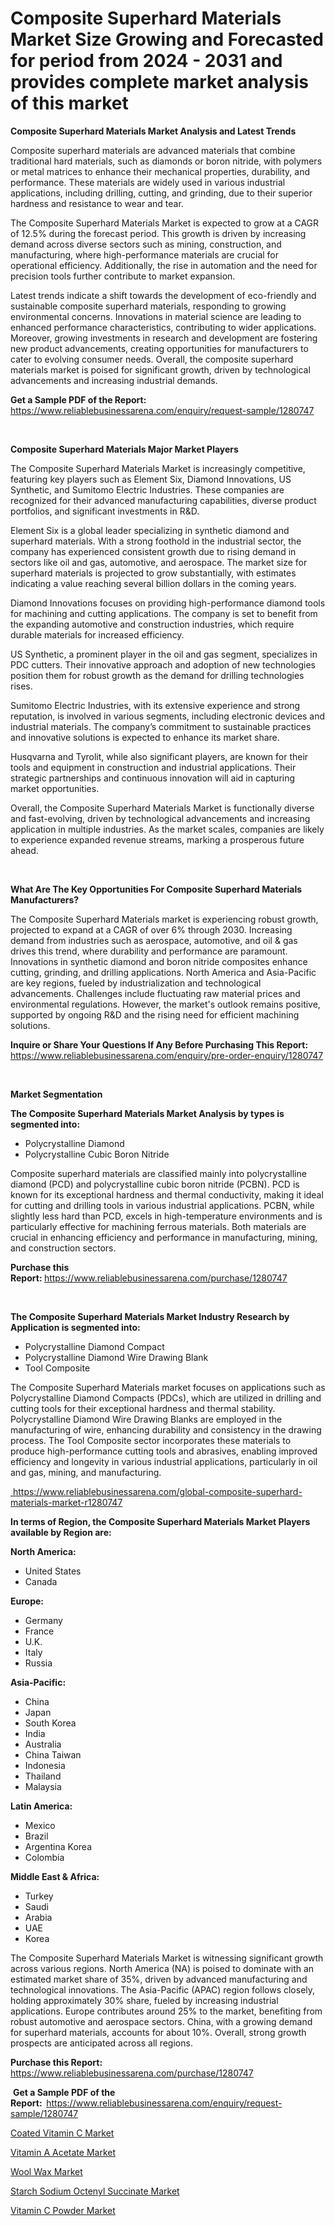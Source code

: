 <p><h1>Composite Superhard Materials Market Size Growing and Forecasted for period from 2024 - 2031 and provides complete market analysis of this market</h1></p><p><strong>Composite Superhard Materials Market Analysis and Latest Trends</strong></p>
<p><p>Composite superhard materials are advanced materials that combine traditional hard materials, such as diamonds or boron nitride, with polymers or metal matrices to enhance their mechanical properties, durability, and performance. These materials are widely used in various industrial applications, including drilling, cutting, and grinding, due to their superior hardness and resistance to wear and tear.</p><p>The Composite Superhard Materials Market is expected to grow at a CAGR of 12.5% during the forecast period. This growth is driven by increasing demand across diverse sectors such as mining, construction, and manufacturing, where high-performance materials are crucial for operational efficiency. Additionally, the rise in automation and the need for precision tools further contribute to market expansion.</p><p>Latest trends indicate a shift towards the development of eco-friendly and sustainable composite superhard materials, responding to growing environmental concerns. Innovations in material science are leading to enhanced performance characteristics, contributing to wider applications. Moreover, growing investments in research and development are fostering new product advancements, creating opportunities for manufacturers to cater to evolving consumer needs. Overall, the composite superhard materials market is poised for significant growth, driven by technological advancements and increasing industrial demands.</p></p>
<p><strong>Get a Sample PDF of the Report:&nbsp;</strong> <a href="https://www.reliablebusinessarena.com/enquiry/request-sample/1280747?utm_campaign=1835&utm_medium=2&utm_source=Github&utm_content=ia&utm_term=10122024&utm_id=composite-superhard-materials">https://www.reliablebusinessarena.com/enquiry/request-sample/1280747</a></p>
<p>&nbsp;</p>
<p><strong>Composite Superhard Materials Major Market Players</strong></p>
<p><p>The Composite Superhard Materials Market is increasingly competitive, featuring key players such as Element Six, Diamond Innovations, US Synthetic, and Sumitomo Electric Industries. These companies are recognized for their advanced manufacturing capabilities, diverse product portfolios, and significant investments in R&D.</p><p>Element Six is a global leader specializing in synthetic diamond and superhard materials. With a strong foothold in the industrial sector, the company has experienced consistent growth due to rising demand in sectors like oil and gas, automotive, and aerospace. The market size for superhard materials is projected to grow substantially, with estimates indicating a value reaching several billion dollars in the coming years.</p><p>Diamond Innovations focuses on providing high-performance diamond tools for machining and cutting applications. The company is set to benefit from the expanding automotive and construction industries, which require durable materials for increased efficiency.</p><p>US Synthetic, a prominent player in the oil and gas segment, specializes in PDC cutters. Their innovative approach and adoption of new technologies position them for robust growth as the demand for drilling technologies rises.</p><p>Sumitomo Electric Industries, with its extensive experience and strong reputation, is involved in various segments, including electronic devices and industrial materials. The company’s commitment to sustainable practices and innovative solutions is expected to enhance its market share.</p><p>Husqvarna and Tyrolit, while also significant players, are known for their tools and equipment in construction and industrial applications. Their strategic partnerships and continuous innovation will aid in capturing market opportunities.</p><p>Overall, the Composite Superhard Materials Market is functionally diverse and fast-evolving, driven by technological advancements and increasing application in multiple industries. As the market scales, companies are likely to experience expanded revenue streams, marking a prosperous future ahead.</p></p>
<p>&nbsp;</p>
<p><strong>What Are The Key Opportunities For Composite Superhard Materials Manufacturers?</strong></p>
<p><p>The Composite Superhard Materials market is experiencing robust growth, projected to expand at a CAGR of over 6% through 2030. Increasing demand from industries such as aerospace, automotive, and oil & gas drives this trend, where durability and performance are paramount. Innovations in synthetic diamond and boron nitride composites enhance cutting, grinding, and drilling applications. North America and Asia-Pacific are key regions, fueled by industrialization and technological advancements. Challenges include fluctuating raw material prices and environmental regulations. However, the market's outlook remains positive, supported by ongoing R&D and the rising need for efficient machining solutions.</p></p>
<p><strong>Inquire or Share Your Questions If Any Before Purchasing This Report:</strong> <a href="https://www.reliablebusinessarena.com/enquiry/pre-order-enquiry/1280747?utm_campaign=1835&utm_medium=2&utm_source=Github&utm_content=ia&utm_term=10122024&utm_id=composite-superhard-materials">https://www.reliablebusinessarena.com/enquiry/pre-order-enquiry/1280747</a></p>
<p>&nbsp;</p>
<p><strong>Market Segmentation</strong></p>
<p><strong>The Composite Superhard Materials Market Analysis by types is segmented into:</strong></p>
<p><ul><li>Polycrystalline Diamond</li><li>Polycrystalline Cubic Boron Nitride</li></ul></p>
<p><p>Composite superhard materials are classified mainly into polycrystalline diamond (PCD) and polycrystalline cubic boron nitride (PCBN). PCD is known for its exceptional hardness and thermal conductivity, making it ideal for cutting and drilling tools in various industrial applications. PCBN, while slightly less hard than PCD, excels in high-temperature environments and is particularly effective for machining ferrous materials. Both materials are crucial in enhancing efficiency and performance in manufacturing, mining, and construction sectors.</p></p>
<p><strong>Purchase this Report:&nbsp;</strong><a href="https://www.reliablebusinessarena.com/purchase/1280747?utm_campaign=1835&utm_medium=2&utm_source=Github&utm_content=ia&utm_term=10122024&utm_id=composite-superhard-materials">https://www.reliablebusinessarena.com/purchase/1280747</a></p>
<p>&nbsp;</p>
<p><strong>The Composite Superhard Materials Market Industry Research by Application is segmented into:</strong></p>
<p><ul><li>Polycrystalline Diamond Compact</li><li>Polycrystalline Diamond Wire Drawing Blank</li><li>Tool Composite</li></ul></p>
<p><p>The Composite Superhard Materials market focuses on applications such as Polycrystalline Diamond Compacts (PDCs), which are utilized in drilling and cutting tools for their exceptional hardness and thermal stability. Polycrystalline Diamond Wire Drawing Blanks are employed in the manufacturing of wire, enhancing durability and consistency in the drawing process. The Tool Composite sector incorporates these materials to produce high-performance cutting tools and abrasives, enabling improved efficiency and longevity in various industrial applications, particularly in oil and gas, mining, and manufacturing.</p></p>
<p><a href="https://www.reliablebusinessarena.com/global-composite-superhard-materials-market-r1280747?utm_campaign=1835&utm_medium=2&utm_source=Github&utm_content=ia&utm_term=10122024&utm_id=composite-superhard-materials">&nbsp;https://www.reliablebusinessarena.com/global-composite-superhard-materials-market-r1280747</a></p>
<p><strong>In terms of Region, the Composite Superhard Materials Market Players available by Region are:</strong></p>
<p>
    <p> <strong> North America: </strong>
        <ul>
            <li>United States</li>
            <li>Canada</li>
        </ul>
        </p> 
    <p> <strong> Europe: </strong>
        <ul>
            <li>Germany</li>
            <li>France</li>
            <li>U.K.</li>
            <li>Italy</li>
            <li>Russia</li>
        </ul>
        </p> 
    <p> <strong> Asia-Pacific: </strong>
        <ul>
            <li>China</li>
            <li>Japan</li>
            <li>South Korea</li>
            <li>India</li>
            <li>Australia</li>
            <li>China Taiwan</li>
            <li>Indonesia</li>
            <li>Thailand</li>
            <li>Malaysia</li>
        </ul>
        </p> 
    <p> <strong> Latin America: </strong>
        <ul>
            <li>Mexico</li>
            <li>Brazil</li>
            <li>Argentina Korea</li>
            <li>Colombia</li>
        </ul>
        </p> 
    <p> <strong> Middle East & Africa: </strong>
        <ul>
            <li>Turkey</li>
            <li>Saudi</li>
            <li>Arabia</li>
            <li>UAE</li>
            <li>Korea</li>
        </ul>
    </p>
    </p>
<p><p>The Composite Superhard Materials Market is witnessing significant growth across various regions. North America (NA) is poised to dominate with an estimated market share of 35%, driven by advanced manufacturing and technological innovations. The Asia-Pacific (APAC) region follows closely, holding approximately 30% share, fueled by increasing industrial applications. Europe contributes around 25% to the market, benefiting from robust automotive and aerospace sectors. China, with a growing demand for superhard materials, accounts for about 10%. Overall, strong growth prospects are anticipated across all regions.</p></p>
<p><strong>Purchase this Report: </strong><a href="https://www.reliablebusinessarena.com/purchase/1280747?utm_campaign=1835&utm_medium=2&utm_source=Github&utm_content=ia&utm_term=10122024&utm_id=composite-superhard-materials">https://www.reliablebusinessarena.com/purchase/1280747</a></p>
<p>&nbsp;<strong>Get a Sample PDF of the Report:&nbsp;&nbsp;</strong><a href="https://www.reliablebusinessarena.com/enquiry/request-sample/1280747?utm_campaign=1835&utm_medium=2&utm_source=Github&utm_content=ia&utm_term=10122024&utm_id=composite-superhard-materials">https://www.reliablebusinessarena.com/enquiry/request-sample/1280747</a></p>
<p><strong></strong></p>
<p><p><a href="https://www.linkedin.com/pulse/global-coated-vitamin-c-market-landscape-future-trends-strategic-dycwf?utm_campaign=1835&utm_medium=2&utm_source=Github&utm_content=ia&utm_term=10122024&utm_id=composite-superhard-materials">Coated Vitamin C Market</a></p><p><a href="https://www.linkedin.com/pulse/market-expansion-insights-vitamin-acetate-projected-grow-owyof?utm_campaign=1835&utm_medium=2&utm_source=Github&utm_content=ia&utm_term=10122024&utm_id=composite-superhard-materials">Vitamin A Acetate Market</a></p><p><a href="https://www.linkedin.com/pulse/estimating-size-growth-potential-wool-wax-market-segmentation-v3gvc?utm_campaign=1835&utm_medium=2&utm_source=Github&utm_content=ia&utm_term=10122024&utm_id=composite-superhard-materials">Wool Wax Market</a></p><p><a href="https://www.linkedin.com/pulse/starch-sodium-octenyl-succinate-market-size-forecast-anticipated-iqdvf?utm_campaign=1835&utm_medium=2&utm_source=Github&utm_content=ia&utm_term=10122024&utm_id=composite-superhard-materials">Starch Sodium Octenyl Succinate Market</a></p><p><a href="https://www.linkedin.com/pulse/regional-adaptations-global-vitamin-c-powder-market-trends-overview-nm99f?utm_campaign=1835&utm_medium=2&utm_source=Github&utm_content=ia&utm_term=10122024&utm_id=composite-superhard-materials">Vitamin C Powder Market</a></p></p>